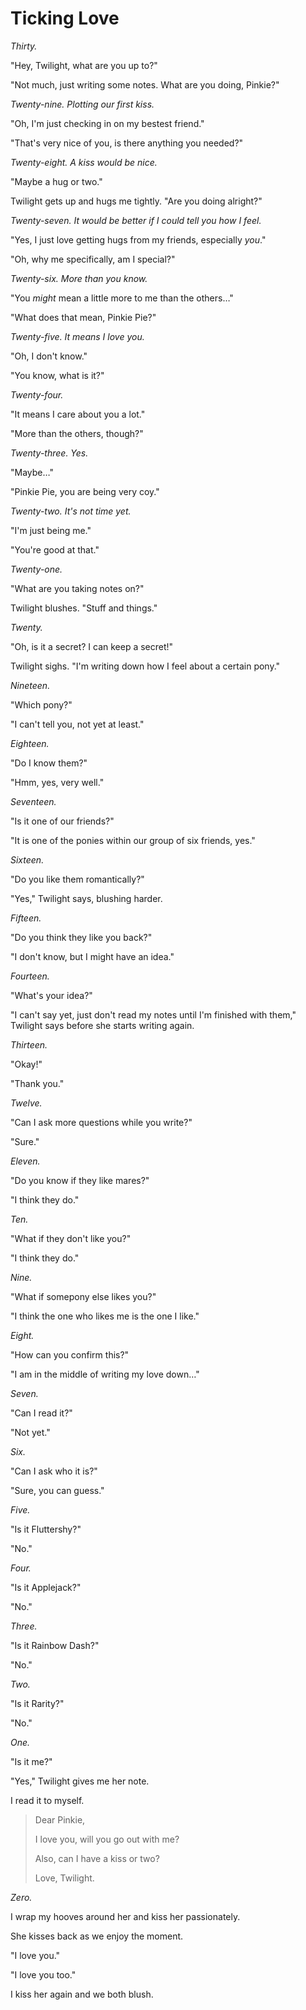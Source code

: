 # Ticking Love

*Thirty.*

"Hey, Twilight, what are you up to?"

"Not much, just writing some notes. What are you doing, Pinkie?"

*Twenty-nine. Plotting our first kiss.*

"Oh, I'm just checking in on my bestest friend."

"That's very nice of you, is there anything you needed?"

*Twenty-eight. A kiss would be nice.*

"Maybe a hug or two."

Twilight gets up and hugs me tightly. "Are you doing alright?"

*Twenty-seven. It would be better if I could tell you how I feel.*

"Yes, I just love getting hugs from my friends, especially *you*."

"Oh, why me specifically, am I special?"

*Twenty-six. More than you know.*

"You *might* mean a little more to me than the others…"

"What does that mean, Pinkie Pie?"

*Twenty-five. It means I love you.*

"Oh, I don't know."

"You know, what is it?"

*Twenty-four.*

"It means I care about you a lot."

"More than the others, though?"

*Twenty-three. Yes.*

"Maybe…"

"Pinkie Pie, you are being very coy."

*Twenty-two. It's not time yet.*

"I'm just being me."

"You're good at that."

*Twenty-one.*

"What are you taking notes on?"

Twilight blushes. "Stuff and things."

*Twenty.*

"Oh, is it a secret? I can keep a secret!"

Twilight sighs. "I'm writing down how I feel about a certain pony."

*Nineteen.*

"Which pony?"

"I can't tell you, not yet at least."

*Eighteen.*

"Do I know them?"

"Hmm, yes, very well."

*Seventeen.*

"Is it one of our friends?"

"It is one of the ponies within our group of six friends, yes."

*Sixteen.*

"Do you like them romantically?"

"Yes," Twilight says, blushing harder.

*Fifteen.*

"Do you think they like you back?"

"I don't know, but I might have an idea."

*Fourteen.*

"What's your idea?"

"I can't say yet, just don't read my notes until I'm finished with them," Twilight says before she starts writing again.

*Thirteen.*

"Okay!"

"Thank you."

*Twelve.*

"Can I ask more questions while you write?"

"Sure."

*Eleven.*

"Do you know if they like mares?"

"I think they do."

*Ten.*

"What if they don't like you?"

"I think they do."

*Nine.*

"What if somepony else likes you?"

"I think the one who likes me is the one I like."

*Eight.*

"How can you confirm this?"

"I am in the middle of writing my love down…"

*Seven.*

"Can I read it?"

"Not yet."

*Six.*

"Can I ask who it is?"

"Sure, you can guess."

*Five.*

"Is it Fluttershy?"

"No."

*Four.*

"Is it Applejack?"

"No."

*Three.*

"Is it Rainbow Dash?"

"No."

*Two.*

"Is it Rarity?"

"No."

*One.*

"Is it me?"

"Yes," Twilight gives me her note.

I read it to myself.

> Dear Pinkie,
>
> I love you, will you go out with me?
>
> Also, can I have a kiss or two?
>
> Love,
> Twilight.

*Zero.*

I wrap my hooves around her and kiss her passionately.

She kisses back as we enjoy the moment.

"I love you."

"I love you too."

I kiss her again and we both blush.
